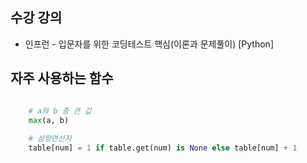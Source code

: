 
## 수강 강의
* 인프런 - 입문자를 위한 코딩테스트 핵심(이론과 문제풀이) [Python]


## 자주 사용하는 함수
```python

    # a와 b 중 큰 값
    max(a, b) 
    
    # 삼항연산자
    table[num] = 1 if table.get(num) is None else table[num] + 1 



```